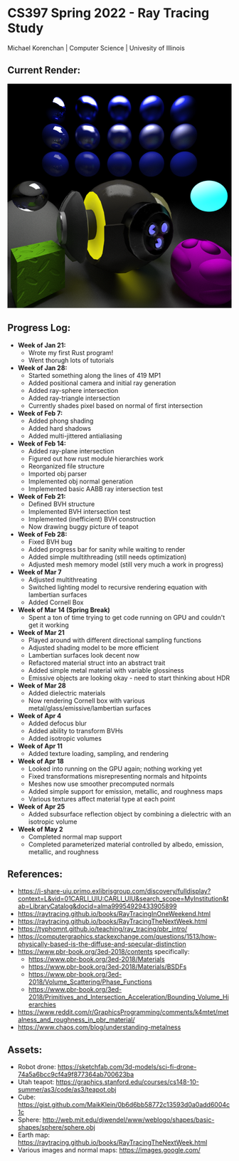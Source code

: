 # CS397 Spring 2022 - Ray Tracing Study
Michael Korenchan | Computer Science | Univesity of Illinois

## Current Render:
 <img src = "./render.png">

<br>

## Progress Log:
- **Week of Jan 21:**
  - Wrote my first Rust program! 
  - Went thorugh lots of tutorials
- **Week of Jan 28:**
  - Started something along the lines of 419 MP1
  - Added positional camera and initial ray generation
  - Added ray-sphere intersection
  - Added ray-triangle intersection
  - Currently shades pixel based on normal of first intersection
- **Week of Feb 7:**
  - Added phong shading
  - Added hard shadows
  - Added multi-jittered antialiasing
- **Week of Feb 14:**
  - Added ray-plane intersection
  - Figured out how rust module hierarchies work
  - Reorganized file structure
  - Imported obj parser
  - Implemented obj normal generation
  - Implemented basic AABB ray intersection test
- **Week of Feb 21:**
  - Defined BVH structure
  - Implemented BVH intersection test
  - Implemented (inefficient) BVH construction
  - Now drawing buggy picture of teapot
- **Week of Feb 28:**
  - Fixed BVH bug
  - Added progress bar for sanity while waiting to render
  - Added simple multithreading (still needs optimization)
  - Adjusted mesh memory model (still very much a work in progress)
- **Week of Mar 7**
  - Adjusted multithreating
  - Switched lighting model to recursive rendering equation with lambertian surfaces
  - Added Cornell Box
- **Week of Mar 14 (Spring Break)**
  - Spent a ton of time trying to get code running on GPU and couldn't get it working
- **Week of Mar 21**
  - Played around with different directional sampling functions
  - Adjusted shading model to be more efficient
  - Lambertian surfaces look decent now
  - Refactored material struct into an abstract trait
  - Added simple metal material with variable glossiness
  - Emissive objects are looking okay - need to start thinking about HDR
- **Week of Mar 28**
  - Added dielectric materials
  - Now rendering Cornell box with various metal/glass/emissive/lambertian surfaces
- **Week of Apr 4**
  - Added defocus blur
  - Added ability to transform BVHs
  - Added isotropic volumes
- **Week of Apr 11**
  - Added texture loading, sampling, and rendering
- **Week of Apr 18**
  - Looked into running on the GPU again; nothing working yet
  - Fixed transformations misrepresenting normals and hitpoints
  - Meshes now use smoother precomputed normals
  - Added simple support for emission, metallic, and roughness maps
  - Various textures affect material type at each point
- **Week of Apr 25**
  - Added subsurface reflection object by combining a dielectric with an isotropic volume
- **Week of May 2**
  - Completed normal map support
  - Completed parameterized material controlled by albedo, emission, metallic, and roughness


## References:
- https://i-share-uiu.primo.exlibrisgroup.com/discovery/fulldisplay?context=L&vid=01CARLI_UIU:CARLI_UIU&search_scope=MyInstitution&tab=LibraryCatalog&docid=alma99954929433905899
- https://raytracing.github.io/books/RayTracingInOneWeekend.html
- https://raytracing.github.io/books/RayTracingTheNextWeek.html
- https://typhomnt.github.io/teaching/ray_tracing/pbr_intro/
- https://computergraphics.stackexchange.com/questions/1513/how-physically-based-is-the-diffuse-and-specular-distinction
- https://www.pbr-book.org/3ed-2018/contents specifically:
  - https://www.pbr-book.org/3ed-2018/Materials
  - https://www.pbr-book.org/3ed-2018/Materials/BSDFs
  - https://www.pbr-book.org/3ed-2018/Volume_Scattering/Phase_Functions
  - https://www.pbr-book.org/3ed-2018/Primitives_and_Intersection_Acceleration/Bounding_Volume_Hierarchies
- https://www.reddit.com/r/GraphicsProgramming/comments/k4mtet/metalness_and_roughness_in_pbr_material/
- https://www.chaos.com/blog/understanding-metalness

## Assets:
- Robot drone: https://sketchfab.com/3d-models/sci-fi-drone-74a5a6bcc9cf4a9f877364ab700623ba
- Utah teapot: https://graphics.stanford.edu/courses/cs148-10-summer/as3/code/as3/teapot.obj
- Cube: https://gist.github.com/MaikKlein/0b6d6bb58772c13593d0a0add6004c1c
- Sphere: http://web.mit.edu/djwendel/www/weblogo/shapes/basic-shapes/sphere/sphere.obj
- Earth map:  https://raytracing.github.io/books/RayTracingTheNextWeek.html
- Various images and normal maps: https://images.google.com/  